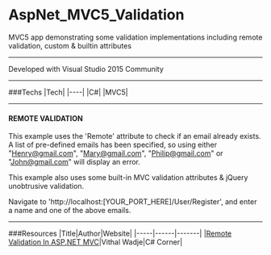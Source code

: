 # AspNet_MVC5_Validation

MVC5 app demonstrating some validation implementations including remote validation, custom &amp; builtin attributes

---

Developed with Visual Studio 2015 Community

---

###Techs
|Tech|
|----|
|C#|
|MVC5|

---

#### REMOTE VALIDATION
This example uses the 'Remote' attribute to check if an email already exists. A list of pre-defined emails has been specified, so using either "Henry@gmail.com", "Mary@gmail.com", "Philip@gmail.com" or "John@gmail.com" will display an error.

This example also uses some built-in MVC validation attributes & jQuery unobtrusive validation.

Navigate to 'http://localhost:[YOUR_PORT_HERE]/User/Register', and enter a name and one of the above emails.

---

###Resources
|Title|Author|Website|
|-----|------|-------|
|[Remote Validation In ASP.NET MVC](http://www.c-sharpcorner.com/article/remote-validation-in-asp-net-mvc/)|Vithal Wadje|C# Corner|
